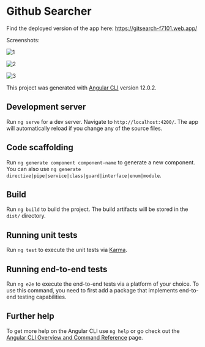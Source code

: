 # Github Searcher

Find the deployed version of the app here: 
https://gitsearch-f7101.web.app/


Screenshots: 

![1](https://user-images.githubusercontent.com/72996825/121771965-2b78d380-cb90-11eb-90d5-22c529b865ad.jpeg)

![2](https://user-images.githubusercontent.com/72996825/121771968-33387800-cb90-11eb-8d5b-2c44d7acd827.jpeg)

![3](https://user-images.githubusercontent.com/72996825/121771971-3895c280-cb90-11eb-9a96-b6c76cdc7615.jpeg)

This project was generated with [Angular CLI](https://github.com/angular/angular-cli) version 12.0.2.

## Development server

Run `ng serve` for a dev server. Navigate to `http://localhost:4200/`. The app will automatically reload if you change any of the source files.

## Code scaffolding

Run `ng generate component component-name` to generate a new component. You can also use `ng generate directive|pipe|service|class|guard|interface|enum|module`.

## Build

Run `ng build` to build the project. The build artifacts will be stored in the `dist/` directory.

## Running unit tests

Run `ng test` to execute the unit tests via [Karma](https://karma-runner.github.io).

## Running end-to-end tests

Run `ng e2e` to execute the end-to-end tests via a platform of your choice. To use this command, you need to first add a package that implements end-to-end testing capabilities.

## Further help

To get more help on the Angular CLI use `ng help` or go check out the [Angular CLI Overview and Command Reference](https://angular.io/cli) page.




